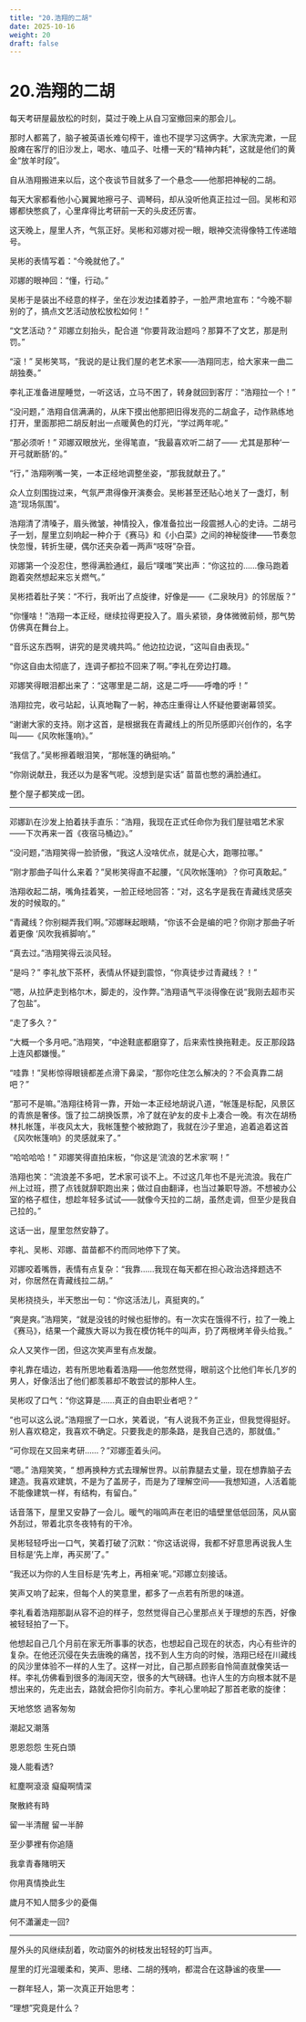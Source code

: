 ```yaml
---
title: "20.浩翔的二胡"
date: 2025-10-16
weight: 20
draft: false
---
```



# 20.浩翔的二胡

每天考研屋最放松的时刻，莫过于晚上从自习室撤回来的那会儿。

那时人都蔫了，脑子被英语长难句榨干，谁也不提学习这俩字。大家洗完漱，一屁股瘫在客厅的旧沙发上，喝水、嗑瓜子、吐槽一天的“精神内耗”，这就是他们的黄金“放羊时段”。

自从浩翔搬进来以后，这个夜谈节目就多了一个悬念——他那把神秘的二胡。

每天大家都看他小心翼翼地擦弓子、调琴码，却从没听他真正拉过一回。吴彬和邓娜都快憋疯了，心里痒得比考研前一天的头皮还厉害。

这天晚上，屋里人齐，气氛正好。吴彬和邓娜对视一眼，眼神交流得像特工传递暗号。

吴彬的表情写着：“今晚就他了。”

邓娜的眼神回：“懂，行动。”

吴彬于是装出不经意的样子，坐在沙发边揉着脖子，一脸严肃地宣布：“今晚不聊别的了，搞点文艺活动放松放松如何！”

“文艺活动？” 邓娜立刻抬头，配合道 “你要背政治题吗？那算不了文艺，那是刑罚。”

“滚！” 吴彬笑骂，“我说的是让我们屋的老艺术家——浩翔同志，给大家来一曲二胡独奏。”

李礼正准备进屋睡觉，一听这话，立马不困了，转身就回到客厅：“浩翔拉一个！”

“没问题，” 浩翔自信满满的，从床下摸出他那把旧得发亮的二胡盒子，动作熟练地打开，里面那把二胡反射出一点暖黄色的灯光，“学过两年呢。”

“那必须听！” 邓娜双眼放光，坐得笔直，“我最喜欢听二胡了—— 尤其是那种‘一开弓就断肠’的。”

“行，” 浩翔咧嘴一笑，一本正经地调整坐姿，“那我就献丑了。”

众人立刻围拢过来，气氛严肃得像开演奏会。吴彬甚至还贴心地关了一盏灯，制造“现场氛围”。

浩翔清了清嗓子，眉头微皱，神情投入，像准备拉出一段震撼人心的史诗。二胡弓子一划，屋里立刻响起一种介于《赛马》和《小白菜》之间的神秘旋律——节奏忽快忽慢，转折生硬，偶尔还夹杂着一两声“吱呀”杂音。

邓娜第一个没忍住，憋得满脸通红，最后“噗嗤”笑出声：“你这拉的……像马跑着跑着突然想起来忘关燃气。”

吴彬捂着肚子笑：“不行，我听出了点旋律，好像是——《二泉映月》的邻居版？”

“你懂啥！”浩翔一本正经，继续拉得更投入了。眉头紧锁，身体微微前倾，那气势仿佛真在舞台上。

“音乐这东西啊，讲究的是灵魂共鸣。” 他边拉边说，“这叫自由表现。”

“你这自由太彻底了，连调子都拉不回来了啊。”李礼在旁边打趣。

邓娜笑得眼泪都出来了：“这哪里是二胡，这是二呼——呼噜的呼！”

浩翔拉完，收弓站起，认真地鞠了一躬，神态庄重得让人怀疑他要谢幕领奖。

“谢谢大家的支持。刚才这首，是根据我在青藏线上的所见所感即兴创作的，名字叫——《风吹帐篷响》。”

“我信了。”吴彬擦着眼泪笑，“那帐篷的确挺响。”

“你刚说献丑，我还以为是客气呢。没想到是实话”  苗苗也憋的满脸通红。

整个屋子都笑成一团。

---

邓娜趴在沙发上拍着扶手直乐：“浩翔，我现在正式任命你为我们屋驻唱艺术家——下次再来一首《夜宿马桶边》。”

“没问题，”浩翔笑得一脸骄傲，“我这人没啥优点，就是心大，跑哪拉哪。”

“刚才那曲子叫什么来着？”吴彬笑得直不起腰，“《风吹帐篷响》？你可真敢起。”

浩翔收起二胡，嘴角挂着笑，一脸正经地回答：“对，这名字是我在青藏线灵感突发的时候取的。”

“青藏线？你别糊弄我们啊。”邓娜眯起眼睛，“你该不会是编的吧？你刚才那曲子听着更像 ‘风吹我裤脚响’。”

“真去过。”浩翔笑得云淡风轻。

“是吗？” 李礼放下茶杯，表情从怀疑到震惊，“你真徒步过青藏线？！”

“嗯，从拉萨走到格尔木，脚走的，没作弊。”浩翔语气平淡得像在说“我刚去超市买了包盐”。

“走了多久？”

“大概一个多月吧。”浩翔笑，“中途鞋底都磨穿了，后来索性换拖鞋走。反正那段路上连风都嫌慢。”

“哇靠！”吴彬惊得眼镜都差点滑下鼻梁，“那你吃住怎么解决的？不会真靠二胡吧？”

“那可不是嘛。”浩翔往椅背一靠，开始一本正经地胡说八道，“帐篷是标配，风景区的青旅是奢侈。饿了拉二胡换饭票，冷了就在驴友的皮卡上凑合一晚。有次在胡杨林扎帐篷，半夜风太大，我帐篷整个被掀跑了，我就在沙子里追，追着追着这首《风吹帐篷响》的灵感就来了。”

“哈哈哈哈！” 邓娜笑得直拍床板，“你这是‘流浪的艺术家’啊！”

浩翔也笑：“流浪差不多吧，艺术家可谈不上。不过这几年也不是光流浪。我在广州上过班，攒了点钱就辞职跑出来；做过自由翻译，也当过兼职导游。不想被办公室的格子框住，想趁年轻多试试——就像今天拉的二胡，虽然走调，但至少是我自己拉的。”

这话一出，屋里忽然安静了。

李礼、吴彬、邓娜、苗苗都不约而同地停下了笑。

邓娜咬着嘴唇，表情有点复杂：“我靠……我现在每天都在担心政治选择题选不对，你居然在青藏线拉二胡。”

吴彬挠挠头，半天憋出一句：“你这活法儿，真挺爽的。”

“爽是爽。”浩翔笑，“就是没钱的时候也挺惨的。有一次实在饿得不行，拉了一晚上《赛马》，结果一个藏族大哥以为我在模仿牦牛的叫声，扔了两根烤羊骨头给我。”

众人又笑作一团，但这次笑声里有点发酸。

李礼靠在墙边，若有所思地看着浩翔——他忽然觉得，眼前这个比他们年长几岁的男人，好像活出了他们都羡慕却不敢尝试的那种人生。

吴彬叹了口气：“你这算是……真正的自由职业者吧？”

“也可以这么说。”浩翔抿了一口水，笑着说，“有人说我不务正业，但我觉得挺好。别人喜欢稳定，我喜欢不确定。只要我走的那条路，是我自己选的，那就值。”

“可你现在又回来考研……？”邓娜歪着头问。

“嗯。” 浩翔笑笑，“ 想再换种方式去理解世界。以前靠腿去丈量，现在想靠脑子去建造。我喜欢建筑，不是为了盖房子，而是为了理解空间——我想知道，人活着能不能像建筑一样，有结构，有留白。”

话音落下，屋里又安静了一会儿。暖气的嗡鸣声在老旧的墙壁里低低回荡，风从窗外刮过，带着北京冬夜特有的干冷。

吴彬轻轻呼出一口气，笑着打破了沉默：“你这话说得，我都不好意思再说我人生目标是‘先上岸，再买房’了。”

“我还以为你的人生目标是‘先考上，再相亲’呢。”邓娜立刻接话。

笑声又响了起来，但每个人的笑意里，都多了一点若有所思的味道。

李礼看着浩翔那副从容不迫的样子，忽然觉得自己心里那点关于理想的东西，好像被轻轻拍了一下。

他想起自己几个月前在家无所事事的状态，也想起自己现在的状态，内心有些许的复杂。在他还沉侵在失去唐晚的痛苦，找不到人生方向的时候，浩翔已经在川藏线的风沙里体验不一样的人生了。这样一对比，自己那点顾影自怜简直就像笑话一样。李礼仿佛看到很多的海阔天空，很多的大气磅礴。也许人生的方向根本就不是想出来的，先走出去，路就会把你引向前方。李礼心里响起了那首老歌的旋律：

天地悠悠 過客匆匆

潮起又潮落

恩恩怨怨 生死白頭

幾人能看透?

紅塵啊滾滾 癡癡啊情深

聚散終有時

留一半清醒 留一半醉

至少夢裡有你追隨

我拿青春賭明天

你用真情換此生

歲月不知人間多少的憂傷

何不瀟灑走一回?

---

屋外头的风继续刮着，吹动窗外的树枝发出轻轻的叮当声。

屋里的灯光温暖柔和，笑声、思绪、二胡的残响，都混合在这静谧的夜里——

一群年轻人，第一次真正开始思考：

“理想”究竟是什么？
